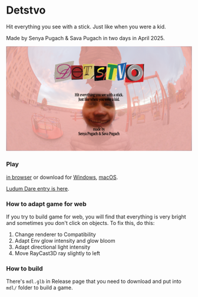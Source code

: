 # Detstvo
Hit everything you see with a stick. Just like when you were a kid.

Made by Senya Pugach & Sava Pugach in two days in April 2025.

![](https://raw.githubusercontent.com/upisfree/ld57/refs/heads/master/textures/preview.png)

### Play
[in browser](http://upisfr.ee/game/ld57/) or download for [Windows](https://github.com/upisfree/ld57/releases/download/v1.0.0/Windows.zip), [macOS](https://github.com/upisfree/ld57/releases/download/v1.0.0/macOS.zip).

[Ludum Dare entry is here](https://ldjam.com/events/ludum-dare/57/detstvo).

### How to adapt game for web
If you try to build game for web, you will find that everything is very bright and sometimes you don't click on objects. To fix this, do this:
1. Change renderer to Compatibility
2. Adapt Env glow intensity and glow bloom
3. Adapt directional light intensity
4. Move RayCast3D ray slightly to left

### How to build
There's `mdl.glb` in Release page that you need to download and put into `mdl/` folder to build a game.